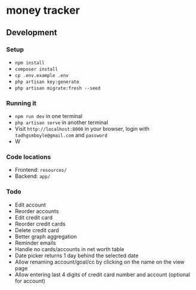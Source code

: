 # money tracker

## Development

### Setup
- `npm install`
- `composer install`
- `cp .env.example .env`
- `php artisan key:generate`
- `php artisan migrate:fresh --seed`

### Running it
- `npm run dev` in one terminal
- `php artisan serve` in another terminal
- Visit `http://localhost:8000` in your browser, login with `tadhgsmboyle@gmail.com` and `password`
- W

### Code locations
- Frontend: `resources/`
- Backend: `app/`

### Todo
- Edit account
- Reorder accounts
- Edit credit card
- Reorder credit cards
- Delete credit card
- Better graph aggregation
- Reminder emails
- Handle no cards/accounts in net worth table
- Date picker returns 1 day behind the selected date
- Allow renaming account/goal/cc by clicking on the name on the view page
- Allow entering last 4 digits of credit card number and account (optional for account)
